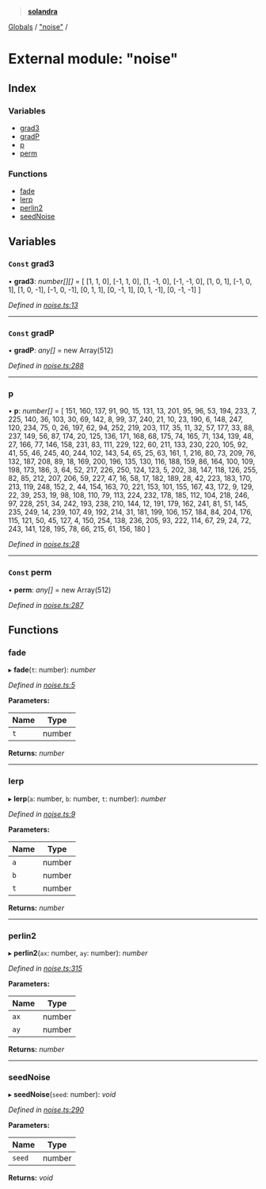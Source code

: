 > **[solandra](../README.md)**

[Globals](../globals.md) / ["noise"](_noise_.md) /

# External module: "noise"

## Index

### Variables

* [grad3](_noise_.md#const-grad3)
* [gradP](_noise_.md#const-gradp)
* [p](_noise_.md#p)
* [perm](_noise_.md#const-perm)

### Functions

* [fade](_noise_.md#fade)
* [lerp](_noise_.md#lerp)
* [perlin2](_noise_.md#perlin2)
* [seedNoise](_noise_.md#seednoise)

## Variables

### `Const` grad3

• **grad3**: *number[][]* =  [
  [1, 1, 0],
  [-1, 1, 0],
  [1, -1, 0],
  [-1, -1, 0],
  [1, 0, 1],
  [-1, 0, 1],
  [1, 0, -1],
  [-1, 0, -1],
  [0, 1, 1],
  [0, -1, 1],
  [0, 1, -1],
  [0, -1, -1]
]

*Defined in [noise.ts:13](https://github.com/jamesporter/solandra/blob/c698086/src/lib/noise.ts#L13)*

___

### `Const` gradP

• **gradP**: *any[]* =  new Array(512)

*Defined in [noise.ts:288](https://github.com/jamesporter/solandra/blob/c698086/src/lib/noise.ts#L288)*

___

###  p

• **p**: *number[]* =  [
  151,
  160,
  137,
  91,
  90,
  15,
  131,
  13,
  201,
  95,
  96,
  53,
  194,
  233,
  7,
  225,
  140,
  36,
  103,
  30,
  69,
  142,
  8,
  99,
  37,
  240,
  21,
  10,
  23,
  190,
  6,
  148,
  247,
  120,
  234,
  75,
  0,
  26,
  197,
  62,
  94,
  252,
  219,
  203,
  117,
  35,
  11,
  32,
  57,
  177,
  33,
  88,
  237,
  149,
  56,
  87,
  174,
  20,
  125,
  136,
  171,
  168,
  68,
  175,
  74,
  165,
  71,
  134,
  139,
  48,
  27,
  166,
  77,
  146,
  158,
  231,
  83,
  111,
  229,
  122,
  60,
  211,
  133,
  230,
  220,
  105,
  92,
  41,
  55,
  46,
  245,
  40,
  244,
  102,
  143,
  54,
  65,
  25,
  63,
  161,
  1,
  216,
  80,
  73,
  209,
  76,
  132,
  187,
  208,
  89,
  18,
  169,
  200,
  196,
  135,
  130,
  116,
  188,
  159,
  86,
  164,
  100,
  109,
  198,
  173,
  186,
  3,
  64,
  52,
  217,
  226,
  250,
  124,
  123,
  5,
  202,
  38,
  147,
  118,
  126,
  255,
  82,
  85,
  212,
  207,
  206,
  59,
  227,
  47,
  16,
  58,
  17,
  182,
  189,
  28,
  42,
  223,
  183,
  170,
  213,
  119,
  248,
  152,
  2,
  44,
  154,
  163,
  70,
  221,
  153,
  101,
  155,
  167,
  43,
  172,
  9,
  129,
  22,
  39,
  253,
  19,
  98,
  108,
  110,
  79,
  113,
  224,
  232,
  178,
  185,
  112,
  104,
  218,
  246,
  97,
  228,
  251,
  34,
  242,
  193,
  238,
  210,
  144,
  12,
  191,
  179,
  162,
  241,
  81,
  51,
  145,
  235,
  249,
  14,
  239,
  107,
  49,
  192,
  214,
  31,
  181,
  199,
  106,
  157,
  184,
  84,
  204,
  176,
  115,
  121,
  50,
  45,
  127,
  4,
  150,
  254,
  138,
  236,
  205,
  93,
  222,
  114,
  67,
  29,
  24,
  72,
  243,
  141,
  128,
  195,
  78,
  66,
  215,
  61,
  156,
  180
]

*Defined in [noise.ts:28](https://github.com/jamesporter/solandra/blob/c698086/src/lib/noise.ts#L28)*

___

### `Const` perm

• **perm**: *any[]* =  new Array(512)

*Defined in [noise.ts:287](https://github.com/jamesporter/solandra/blob/c698086/src/lib/noise.ts#L287)*

## Functions

###  fade

▸ **fade**(`t`: number): *number*

*Defined in [noise.ts:5](https://github.com/jamesporter/solandra/blob/c698086/src/lib/noise.ts#L5)*

**Parameters:**

Name | Type |
------ | ------ |
`t` | number |

**Returns:** *number*

___

###  lerp

▸ **lerp**(`a`: number, `b`: number, `t`: number): *number*

*Defined in [noise.ts:9](https://github.com/jamesporter/solandra/blob/c698086/src/lib/noise.ts#L9)*

**Parameters:**

Name | Type |
------ | ------ |
`a` | number |
`b` | number |
`t` | number |

**Returns:** *number*

___

###  perlin2

▸ **perlin2**(`ax`: number, `ay`: number): *number*

*Defined in [noise.ts:315](https://github.com/jamesporter/solandra/blob/c698086/src/lib/noise.ts#L315)*

**Parameters:**

Name | Type |
------ | ------ |
`ax` | number |
`ay` | number |

**Returns:** *number*

___

###  seedNoise

▸ **seedNoise**(`seed`: number): *void*

*Defined in [noise.ts:290](https://github.com/jamesporter/solandra/blob/c698086/src/lib/noise.ts#L290)*

**Parameters:**

Name | Type |
------ | ------ |
`seed` | number |

**Returns:** *void*